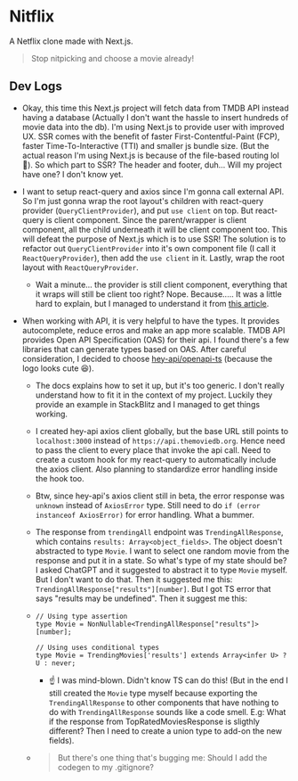 # Nitflix

A Netflix clone made with Next.js.

> Stop nitpicking and choose a movie already!

## Dev Logs

- Okay, this time this Next.js project will fetch data from TMDB API instead having a database (Actually I don't want the hassle to insert hundreds of movie data into the db). I'm using Next.js to provide user with improved UX. SSR comes with the benefit of faster First-Contentful-Paint (FCP), faster Time-To-Interactive (TTI) and smaller js bundle size. (But the actual reason I'm using Next.js is because of the file-based routing lol 🤭). So which part to SSR? The header and footer, duh... Will my project have one? I don't know yet.

- I want to setup react-query and axios since I'm gonna call external API. So I'm just gonna wrap the root layout's children with react-query provider (`QueryClientProvider`), and put `use client` on top. But react-query is client component. Since the parent/wrapper is client component, all the child underneath it will be client component too. This will defeat the purpose of Next.js which is to use SSR! The solution is to refactor out `QueryClientProvider` into it's own component file (I call it `ReactQueryProvider`), then add the `use client` in it. Lastly, wrap the root layout with `ReactQueryProvider`.

  - Wait a minute... the provider is still client component, everything that it wraps will still be client too right? Nope. Because..... It was a little hard to explain, but I managed to understand it from [this article](https://www.joshwcomeau.com/react/server-components/#workarounds-7).

- When working with API, it is very helpful to have the types. It provides autocomplete, reduce erros and make an app more scalable. TMDB API provides Open API Specification (OAS) for their api. I found there's a few libraries that can generate types based on OAS. After careful consideration, I decided to choose [hey-api/openapi-ts](https://github.com/hey-api/openapi-ts) (because the logo looks cute 😆).

  - The docs explains how to set it up, but it's too generic. I don't really understand how to fit it in the context of my project. Luckily they provide an example in StackBlitz and I managed to get things working.
  - I created hey-api axios client globally, but the base URL still points to `localhost:3000` instead of `https://api.themoviedb.org`. Hence need to pass the client to every place that invoke the api call. Need to create a custom hook for my react-query to automatically include the axios client. Also planning to standardize error handling inside the hook too.
  - Btw, since hey-api's axios client still in beta, the error response was `unknown` instead of `AxiosError` type. Still need to do `if (error instanceof AxiosError)` for error handling. What a bummer.
  - The response from `trendingAll` endpoint was `TrendingAllResponse`, which contains `results: Array<object_fields>`. The object doesn't abstracted to type `Movie`. I want to select one random movie from the response and put it in a state. So what's type of my state should be? I asked ChatGPT and it suggested to abstract it to type `Movie` myself. But I don't want to do that. Then it suggested me this: `TrendingAllResponse["results"][number]`. But I got TS error that says "results may be undefined". Then it suggest me this:

  - ```
    // Using type assertion
    type Movie = NonNullable<TrendingAllResponse["results"]>[number];

    // Using uses conditional types
    type Movie = TrendingMovies['results'] extends Array<infer U> ? U : never;
    ```

    - ☝️ I was mind-blown. Didn't know TS can do this! (But in the end I still created the `Movie` type myself because exporting the `TrendingAllResponse` to other components that have nothing to do with `TrendingAllResponse` sounds like a code smell. E.g: What if the response from TopRatedMoviesResponse is sligthly different? Then I need to create a union type to add-on the new fields).

  - > But there's one thing that's bugging me: Should I add the codegen to my .gitignore?
